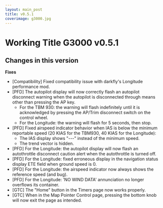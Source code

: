 ```yaml
---
layout: main_post
title: v0.5.1
coverimage: g3000.jpg
---
```

# Working Title G3000 v0.5.1
## Changes in this version

**Fixes**
- \[Compatibility\] Fixed compatibility issue with darkfly's Longitude performance mod.
- \[PFD\] The autopilot display will now correctly flash an autopilot disconnect warning when the autopilot is disconnected through means other than pressing the AP key.
  - For the TBM 930: the warning will flash indefinitely until it is acknowledged by pressing the AP/Trim disconnect switch on the control wheel.
  - For the Longitude: the warning will flash for 5 seconds, then stop.
- \[PFD\] Fixed airspeed indicator behavior when IAS is below the minimum reportable speed (20 KIAS for the TBM930, 40 KIAS for the Longitude):
  - The IAS display shows "---" instead of the minimum speed.
  - The trend vector is hidden.
- \[PFD\] For the Longitude: the autopilot display will now flash an autothrottle disconnect caution alert when the autothrottle is turned off.
- \[PFD\] For the Longitude: fixed erroneous display in the navigation status display ETE field when ground speed is 0.
- \[PFD\] For the Longitude: the airspeed indicator now always shows the reference speed (and bug).
- \[PFD\] For the Longitude: 'NO WIND DATA' annunciation no longer overflows its container.
- \[GTC\] The "Home" button in the Timers page now works properly.
- \[GTC\] When in the Map Pointer Control page, pressing the bottom knob will now exit the page as intended.
